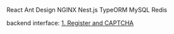 
React 
Ant Design
NGINX
Nest.js
TypeORM
MySQL
Redis

backend interface:
[1. Register and CAPTCHA](/assets/01.awebp)
